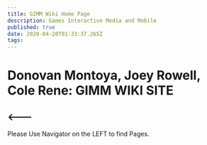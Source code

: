 ```yaml
---
title: GIMM Wiki Home Page
description: Games Interactive Media and Mobile
published: true
date: 2020-04-28T01:33:37.265Z
tags: 
---
```


# Donovan Montoya, Joey Rowell, Cole Rene: GIMM WIKI SITE
## <---
Please Use Navigator on the LEFT to find Pages.